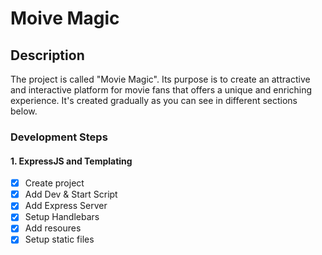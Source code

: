 # Moive Magic

## Description

The project is called "Movie Magic". Its purpose is to create an attractive and interactive platform for movie fans that offers a unique and enriching experience. It's created gradually as you can see in different sections below.

### Development Steps

#### 1. ExpressJS and Templating

- [x] Create project
- [x] Add Dev & Start Script
- [x] Add Express Server
- [x] Setup Handlebars
- [x] Add resoures
- [x] Setup static files
